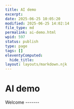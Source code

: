 ```yaml
---
title: AI demo
excerpt: 
date: 2025-06-25 10:05:20
modified: 2025-06-25 14:02:14
file_type: md
permalink: ai-demo.html
wpid: 597
status: publish
type: page
tags: []
eleventyComputed:
  hide_title: 
layout: layouts/markdown.njk
---
```


# AI demo

<div class="dgwltd-block dgwltd-banner is-style-  alignfull  has-overlay " id="block_685c016681921-68aee7ac3eb88"><div class="dgwltd-banner__wrapper"><div class="dgwltd-banner__inner"><div class="dgwltd-banner__content"><div class="acf-innerblocks-container">Welcome
-------

</div> </div> </div> </div></div>

